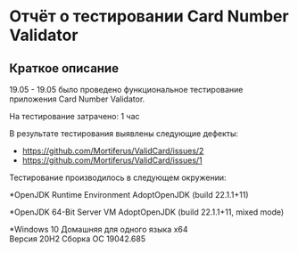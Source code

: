# Отчёт о тестировании Card Number Validator

## Краткое описание

19.05 - 19.05 было проведено функциональное тестирование приложения Card Number Validator.

 На тестирование затрачено: 1 час 

 В результате тестирования выявлены следующие дефекты:
* https://github.com/Mortiferus/ValidCard/issues/2
* https://github.com/Mortiferus/ValidCard/issues/1

Тестирование производилось в следующем окружении:

*OpenJDK Runtime Environment AdoptOpenJDK (build 22.1.1+11)

*OpenJDK 64-Bit Server VM AdoptOpenJDK (build 22.1.1+11, mixed mode)

*Windows 10 Домашняя для одного языка x64
\
 Версия 20H2
 Сборка ОС 19042.685